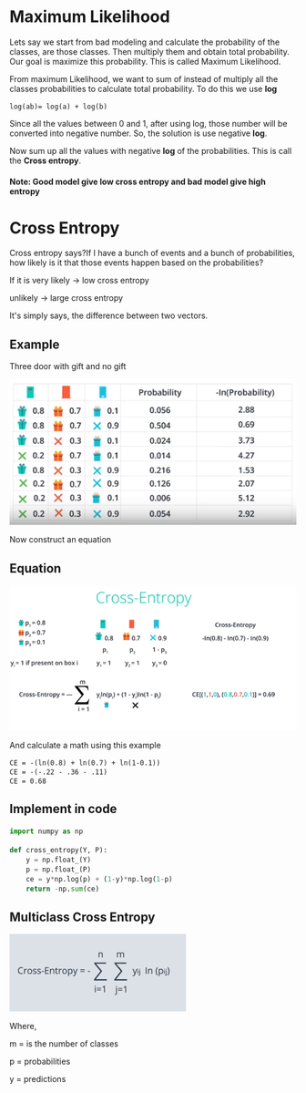 # Maximum Likelihood

Lets say we start from bad modeling and calculate the probability of the classes, are those classes. Then multiply them and obtain total probability. Our goal is maximize this probability. This is called Maximum Likelihood.

From maximum Likelihood, we want to sum of instead of multiply all the classes probabilities to calculate total probability. To do this we use **log**

```
log(ab)= log(a) + log(b)
```

Since all the values between 0 and 1, after using log, those number will be converted into negative number. So, the solution is use negative **log**.

Now sum up all the values with negative **log** of the probabilities. This is call the **Cross entropy**. 

#### Note: Good model give low cross entropy and bad model give high entropy

# Cross Entropy

Cross entropy says?If I have a bunch of events and a bunch of probabilities, how likely is it that those events happen based on the probabilities?

If it is very likely -> low cross entropy

unlikely -> large cross entropy

It's simply says, the difference between two vectors.

## Example

Three door with gift and no gift

![1571201913906](https://github.com/Iamsdt/UdacityDeepLearningNanodegree/raw/master/img/1571201913906.png)

Now construct an equation

## Equation

![1571202865821](https://github.com/Iamsdt/UdacityDeepLearningNanodegree/raw/master/img/1571202865821.png)

 And calculate a math using this example

```
CE = -(ln(0.8) + ln(0.7) + ln(1-0.1))
CE = -(-.22 - .36 - .11)
CE = 0.68
```

## Implement in code

```python
import numpy as np

def cross_entropy(Y, P):
    y = np.float_(Y)
    p = np.float_(P)
    ce = y*np.log(p) + (1-y)*np.log(1-p)
    return -np.sum(ce)
```

## Multiclass Cross Entropy

![1571203421674](https://github.com/Iamsdt/UdacityDeepLearningNanodegree/raw/master/img/1571203421674.png)

Where, 

m = is the number of classes

p = probabilities

y = predictions

